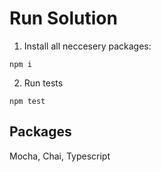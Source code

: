 # Run Solution

1. Install all neccesery packages:
```
npm i
```
2. Run tests
```
npm test
```

## Packages
Mocha,
Chai,
Typescript